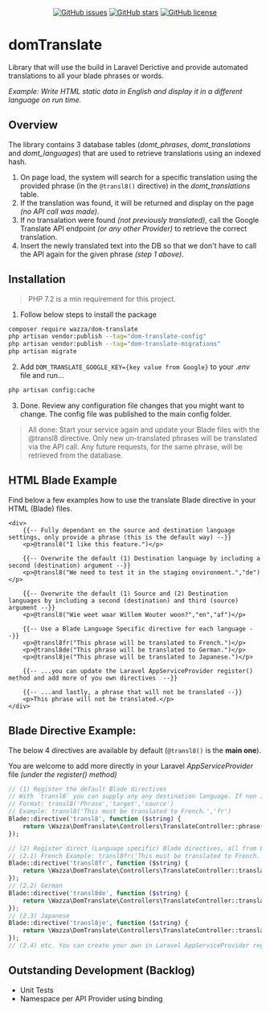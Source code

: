 <p align="center">
<a href="https://github.com/WarrenGIT/domTranslate/issues"><img alt="GitHub issues" src="https://img.shields.io/github/issues/WarrenGIT/domTranslate"></a>
<a href="https://github.com/WarrenGIT/domTranslate/stargazers"><img alt="GitHub stars" src="https://img.shields.io/github/stars/WarrenGIT/domTranslate"></a>
<a href="https://github.com/WarrenGIT/domTranslate/blob/main/LICENSE"><img alt="GitHub license" src="https://img.shields.io/github/license/WarrenGIT/domTranslate"></a>
</p>

# domTranslate

Library that will use the build in Laravel Derictive and provide automated translations to all your blade phrases or words.

_Example: Write HTML static data in English and display it in a different language on run time._

## Overview

The library contains 3 database tables (_domt_phrases_, _domt_translations_ and _domt_languages_) that are used to retrieve translations using an indexed hash.

1. On page load, the system will search for a specific translation using the provided phrase (in the `@transl8()` directive) in the _domt_translations_ table.
2. If the translation was found, it will be returned and display on the page _(no API call was made)_.
3. If no transalation were found _(not previously translated)_, call the Google Translate API endpoint _(or any other Provider)_ to retrieve the correct translation.
4. Insert the newly translated text into the DB so that we don't have to call the API again for the given phrase _(step 1 above)_.

## Installation

> PHP 7.2 is a min requirement for this project.

1. Follow below steps to install the package

```bash
composer require wazza/dom-translate
php artisan vendor:publish --tag="dom-translate-config"
php artisan vendor:publish --tag="dom-translate-migrations"
php artisan migrate
```

2. Add `DOM_TRANSLATE_GOOGLE_KEY={key value from Google}` to your _.env_ file and run...

```bash
php artisan config:cache
```

3. Done. Review any configuration file changes that you might want to change. The config file was published to the main config folder.

> All done: Start your service again and update your Blade files with the @transl8 directive. Only new un-translated phrases will be translated via the API call. Any future requests, for the same phrase, will be retrieved from the database.

## HTML Blade Example

Find below a few examples how to use the translate Blade directive in your HTML (Blade) files.

```blade
<div>
    {{-- Fully dependant on the source and destination language settings, only provide a phrase (this is the default way) --}}
    <p>@transl8("I like this feature.")</p>

    {{-- Overwrite the default (1) Destination language by including a second (destination) argument --}}
    <p>@transl8("We need to test it in the staging environment.","de")</p>

    {{-- Overwrite the default (1) Source and (2) Destination languages by including a second (destination) and third (source) argument --}}
    <p>@transl8("Wie weet waar Willem Wouter woon?","en","af")</p>

    {{-- Use a Blade Language Specific directive for each language --}}
    <p>@transl8fr("This phrase will be translated to French.")</p>
    <p>@transl8de("This phrase will be translated to German.")</p>
    <p>@transl8je("This phrase will be translated to Japanese.")</p>

    {{-- ...you can update the Laravel AppServiceProvider register() method and add more of you own directives  --}}

    {{-- ...and lastly, a phrase that will not be translated --}}
    <p>This phrase will not be translated.</p>
</div>
```

## Blade Directive Example:

The below 4 directives are available by default (`@transl8()` is the **main one**).

You are welcome to add more directly in your Laravel *AppServiceProvider* file *(under the register() method)*

```php
// (1) Register the default Blade directives
// With `transl8` you can supply any any destination language. If non is supplied, the default in Config would be used.
// Format: transl8('Phrase','target','source')
// Example: transl8('This must be translated to French.','fr')
Blade::directive('transl8', function ($string) {
    return \Wazza\DomTranslate\Controllers\TranslateController::phrase($string);
});

// (2) Register direct (Language specific) Blade directives, all from English
// (2.1) French Example: transl8fr('This must be translated to French.')
Blade::directive('transl8fr', function ($string) {
    return \Wazza\DomTranslate\Controllers\TranslateController::translate($string, "fr", "en");
});
// (2.2) German
Blade::directive('transl8de', function ($string) {
    return \Wazza\DomTranslate\Controllers\TranslateController::translate($string, "de", "en");
});
// (2.3) Japanese
Blade::directive('transl8je', function ($string) {
    return \Wazza\DomTranslate\Controllers\TranslateController::translate($string, "je", "en");
});
// (2.4) etc. You can create your own in Laravel AppServiceProvider register method.
```
## Outstanding Development (Backlog)
- Unit Tests
- Namespace per API Provider using binding
